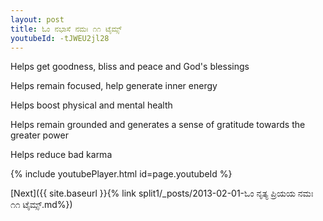 ```yaml
---
layout: post
title: ಓಂ ನಭಾಸೆ ನಮಃ ೧೧ ಟೈಮ್ಸ್
youtubeId: -tJWEU2jl28
---
```

 
 
Helps get goodness, bliss and peace and God's blessings
 
Helps remain focused, help generate inner energy 
 
Helps boost physical and mental health 
 
Helps remain grounded and generates a sense of gratitude towards the greater power 
 
Helps reduce bad karma
 
 
 
 


{% include youtubePlayer.html id=page.youtubeId %}
 
[Next]({{ site.baseurl }}{% link  split1/_posts/2013-02-01-ಓಂ ನೃತ್ಯ ಪ್ರಿಯಯ ನಮಃ ೧೧ ಟೈಮ್ಸ್.md%})
 
